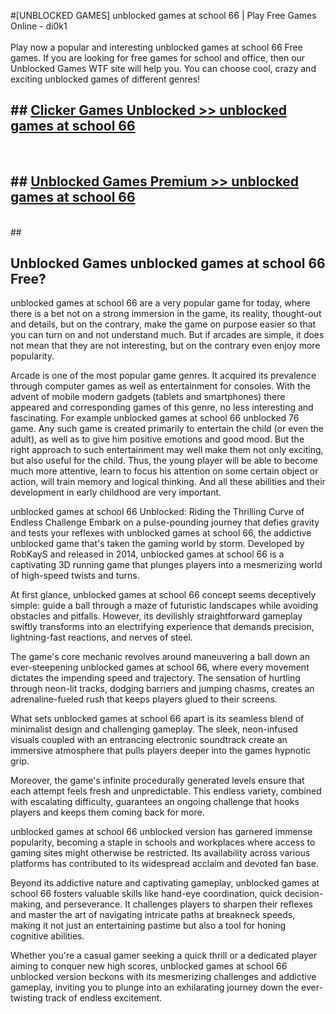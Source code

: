 #[UNBLOCKED GAMES] unblocked games at school 66 | Play Free Games Online - di0k1 <br>
<br>
Play now a popular and interesting unblocked games at school 66 Free games. If you are looking for free games for school and office, then our Unblocked Games WTF site will help you. You can choose cool, crazy and exciting unblocked games of different genres!


## ##  [Clicker Games Unblocked >> unblocked games at school 66](http://freeplayer.one?title=unblocked_games_at_school_66&ref=22)
  <br>

##  ## [Unblocked Games Premium >> unblocked games at school 66](http://freeplayer.one?title=unblocked_games_at_school_66&ref=22)
  <br>
  ##



## Unblocked Games unblocked games at school 66 Free?

unblocked games at school 66 are a very popular game for today, where there is a bet not on a strong immersion in the game, its reality, thought-out and details, but on the contrary, make the game on purpose easier so that you can turn on and not understand much. But if arcades are simple, it does not mean that they are not interesting, but on the contrary even enjoy more popularity.

Arcade is one of the most popular game genres. It acquired its prevalence through computer games as well as entertainment for consoles. With the advent of mobile modern gadgets (tablets and smartphones) there appeared and corresponding games of this genre, no less interesting and fascinating. For example unblocked games at school 66 unblocked 76 game. Any such game is created primarily to entertain the child (or even the adult), as well as to give him positive emotions and good mood. But the right approach to such entertainment may well make them not only exciting, but also useful for the child. Thus, the young player will be able to become much more attentive, learn to focus his attention on some certain object or action, will train memory and logical thinking. And all these abilities and their development in early childhood are very important.

unblocked games at school 66 Unblocked: Riding the Thrilling Curve of Endless Challenge
Embark on a pulse-pounding journey that defies gravity and tests your reflexes with unblocked games at school 66, the addictive unblocked game that's taken the gaming world by storm. Developed by RobKayS and released in 2014, unblocked games at school 66 is a captivating 3D running game that plunges players into a mesmerizing world of high-speed twists and turns.

At first glance, unblocked games at school 66 concept seems deceptively simple: guide a ball through a maze of futuristic landscapes while avoiding obstacles and pitfalls. However, its devilishly straightforward gameplay swiftly transforms into an electrifying experience that demands precision, lightning-fast reactions, and nerves of steel.

The game's core mechanic revolves around maneuvering a ball down an ever-steepening unblocked games at school 66, where every movement dictates the impending speed and trajectory. The sensation of hurtling through neon-lit tracks, dodging barriers and jumping chasms, creates an adrenaline-fueled rush that keeps players glued to their screens.

What sets unblocked games at school 66 apart is its seamless blend of minimalist design and challenging gameplay. The sleek, neon-infused visuals coupled with an entrancing electronic soundtrack create an immersive atmosphere that pulls players deeper into the games hypnotic grip.

Moreover, the game's infinite procedurally generated levels ensure that each attempt feels fresh and unpredictable. This endless variety, combined with escalating difficulty, guarantees an ongoing challenge that hooks players and keeps them coming back for more.

unblocked games at school 66 unblocked version has garnered immense popularity, becoming a staple in schools and workplaces where access to gaming sites might otherwise be restricted. Its availability across various platforms has contributed to its widespread acclaim and devoted fan base.

Beyond its addictive nature and captivating gameplay, unblocked games at school 66 fosters valuable skills like hand-eye coordination, quick decision-making, and perseverance. It challenges players to sharpen their reflexes and master the art of navigating intricate paths at breakneck speeds, making it not just an entertaining pastime but also a tool for honing cognitive abilities.

Whether you're a casual gamer seeking a quick thrill or a dedicated player aiming to conquer new high scores, unblocked games at school 66 unblocked version beckons with its mesmerizing challenges and addictive gameplay, inviting you to plunge into an exhilarating journey down the ever-twisting track of endless excitement.